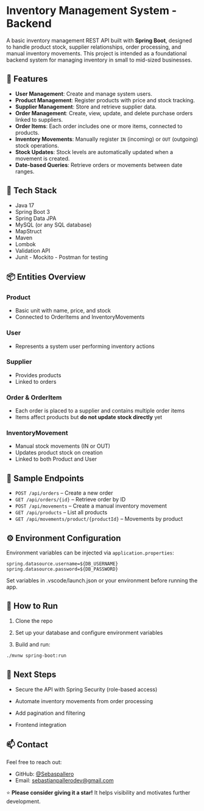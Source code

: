 # Inventory Management System - Backend

A basic inventory management REST API built with **Spring Boot**, designed to handle product stock, supplier relationships, order processing, and manual inventory movements. This project is intended as a foundational backend system for managing inventory in small to mid-sized businesses.

## 🚀 Features

- **User Management**: Create and manage system users.
- **Product Management**: Register products with price and stock tracking.
- **Supplier Management**: Store and retrieve supplier data.
- **Order Management**: Create, view, update, and delete purchase orders linked to suppliers.
- **Order Items**: Each order includes one or more items, connected to products.
- **Inventory Movements**: Manually register `IN` (incoming) or `OUT` (outgoing) stock operations.
- **Stock Updates**: Stock levels are automatically updated when a movement is created.
- **Date-based Queries**: Retrieve orders or movements between date ranges.

## 🧠 Tech Stack

- Java 17
- Spring Boot 3
- Spring Data JPA
- MySQL (or any SQL database)
- MapStruct
- Maven
- Lombok
- Validation API
- Junit - Mockito - Postman for testing

## 📦 Entities Overview

### Product
- Basic unit with name, price, and stock
- Connected to OrderItems and InventoryMovements

### User
- Represents a system user performing inventory actions

### Supplier
- Provides products
- Linked to orders

### Order & OrderItem
- Each order is placed to a supplier and contains multiple order items
- Items affect products but **do not update stock directly** yet

### InventoryMovement
- Manual stock movements (IN or OUT)
- Updates product stock on creation
- Linked to both Product and User

## 🧪 Sample Endpoints

- `POST /api/orders` – Create a new order
- `GET /api/orders/{id}` – Retrieve order by ID
- `POST /api/movements` – Create a manual inventory movement
- `GET /api/products` – List all products
- `GET /api/movements/product/{productId}` – Movements by product

## ⚙️ Environment Configuration

Environment variables can be injected via `application.properties`:

```properties
spring.datasource.username=${DB_USERNAME}
spring.datasource.password=${DB_PASSWORD}
```

Set variables in .vscode/launch.json or your environment before running the app.

## 🧰 How to Run

1. Clone the repo

2. Set up your database and configure environment variables

3. Build and run:

```bash
./mvnw spring-boot:run
```

## 📌 Next Steps

- Secure the API with Spring Security (role-based access)

- Automate inventory movements from order processing

- Add pagination and filtering

- Frontend integration

## 📫 Contact

Feel free to reach out:

- GitHub: [@Sebaspallero](https://github.com/Sebaspallero)
- Email: sebastianpallerodev@gmail.com

⭐ **Please consider giving it a star!** It helps visibility and motivates further development.